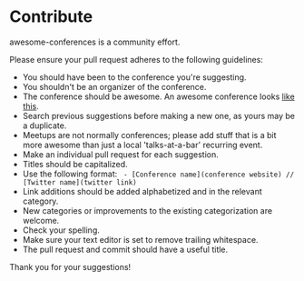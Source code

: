 # Contribute

awesome-conferences is a community effort.

Please ensure your pull request adheres to the following guidelines:

- You should have been to the conference you're suggesting.
- You shouldn't be an organizer of the conference.
- The conference should be awesome. An awesome conference looks [like this](https://github.com/RichardLitt/awesome-conferences#what-makes-a-conference-awesome). 
- Search previous suggestions before making a new one, as yours may be a duplicate.
- Meetups are not normally conferences; please add stuff that is a bit more awesome than just a local 'talks-at-a-bar' recurring event.
- Make an individual pull request for each suggestion.
- Titles should be capitalized.
- Use the following format: ` - [Conference name](conference website) // [Twitter name](twitter link)`
- Link additions should be added alphabetized and in the relevant category.
- New categories or improvements to the existing categorization are welcome.
- Check your spelling.
- Make sure your text editor is set to remove trailing whitespace.
- The pull request and commit should have a useful title.

Thank you for your suggestions!